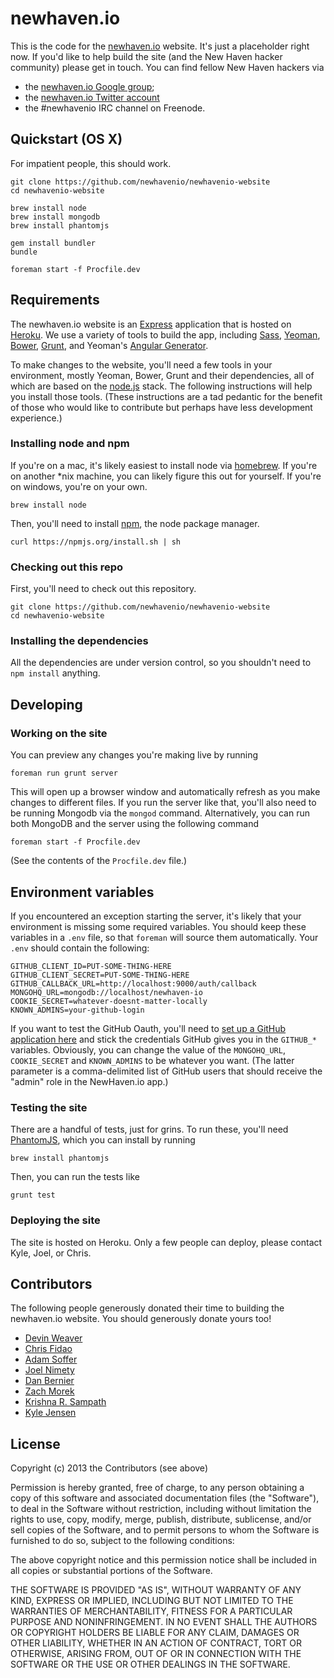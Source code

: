 newhaven.io
===========

This is the code for the
[newhaven.io](http://www.newhaven.io) website. It's just a
placeholder right now. If you'd like to help build the
site (and the New Haven hacker community) please get in touch.  You can
find fellow New Haven hackers via

* the [newhaven.io Google group](https://groups.google.com/forum/?fromgroups#!forum/newhavenio);
* the [newhaven.io Twitter account](http://twitter.com/newhavenio)
* the #newhavenio IRC channel on Freenode.

## Quickstart (OS X)

For impatient people, this should work.

```
git clone https://github.com/newhavenio/newhavenio-website
cd newhavenio-website

brew install node
brew install mongodb
brew install phantomjs

gem install bundler
bundle

foreman start -f Procfile.dev
```

## Requirements

The newhaven.io website is 
an [Express](http://expressjs.com/)
application
that is hosted on [Heroku](https://www.heroku.com/).
We use a variety of tools to build the app, including
[Sass](http://sass-lang.com/),
[Yeoman](http://yeoman.io/),
[Bower](http://bower.io/),
[Grunt](http://gruntjs.com/), 
and Yeoman's [Angular Generator](https://github.com/yeoman/generator-angular).

To make changes to the website, you'll need a few
tools in your environment, mostly Yeoman, Bower, Grunt
and their dependencies, all of which are based on the
[node.js](http://nodejs.org/) stack.  The following
instructions will help you install those tools.  (These instructions are
a tad pedantic for the benefit of those who would like to contribute
but perhaps have less development experience.)

### Installing node and npm

If you're on a mac, it's likely easiest to install node via
[homebrew](http://brew.sh/).  If you're on another *nix machine,
you can likely figure this out for yourself.  If you're on windows,
you're on your own.

    brew install node

Then, you'll need to install [npm](https://npmjs.org/),
the node package manager.

    curl https://npmjs.org/install.sh | sh

### Checking out this repo

First, you'll need to check out this repository.

    git clone https://github.com/newhavenio/newhavenio-website
    cd newhavenio-website

### Installing the dependencies

All the dependencies are under version control, so you
shouldn't need to `npm install` anything.

## Developing

### Working on the site

You can preview any changes you're making live by running

    foreman run grunt server

This will open up a browser window and automatically refresh
as you make changes to different files.  If you run the server
like that, you'll also need to be running Mongodb via the 
`mongod` command.  Alternatively, you can run both MongoDB
and the server using the following command

	foreman start -f Procfile.dev

(See the contents of the `Procfile.dev` file.)

## Environment variables

If you encountered an exception starting the server, it's
likely that your environment is missing some required 
variables.  You should keep these variables in a `.env` file,
so that `foreman` will source them automatically.  Your
`.env` should contain the following:

	GITHUB_CLIENT_ID=PUT-SOME-THING-HERE
	GITHUB_CLIENT_SECRET=PUT-SOME-THING-HERE
	GITHUB_CALLBACK_URL=http://localhost:9000/auth/callback
	MONGOHQ_URL=mongodb://localhost/newhaven-io
	COOKIE_SECRET=whatever-doesnt-matter-locally
	KNOWN_ADMINS=your-github-login

If you want to test the GitHub Oauth, you'll need to
[set up a GitHub application here](https://github.com/settings/applications)
and stick the credentials GitHub gives you in the `GITHUB_*` variables.
Obviously, you can change the value of the `MONGOHQ_URL`,
`COOKIE_SECRET` and `KNOWN_ADMINS` to be whatever you want.
(The latter parameter is a comma-delimited list of GitHub
users that should receive the "admin" role in the NewHaven.io
app.)


### Testing the site

There are a handful of tests, just for grins.  To run these,
you'll need [PhantomJS](http://phantomjs.org/), which you can
install by running

    brew install phantomjs

Then, you can run the tests like

    grunt test

### Deploying the site

The site is hosted on Heroku.  Only a few people
can deploy, please contact Kyle, Joel, or Chris.

## Contributors

The following people generously donated their time to building
the newhaven.io website.  You should generously donate yours too!

* [Devin Weaver](https://github.com/sukima)
* [Chris Fidao](https://github.com/fideloper)
* [Adam Soffer](http://github.com/ads1018)
* [Joel Nimety](https://github.com/jnimety)
* [Dan Bernier](https://github.com/danbernier)
* [Zach Morek](https://github.com/ZachBeta)
* [Krishna R. Sampath](https://github.com/KrishnaRSampath)
* [Kyle Jensen](http://github.com/kljensen)

## License

Copyright (c) 2013 the Contributors (see above)

Permission is hereby granted, free of charge, to any person obtaining a copy of this software and associated documentation files (the "Software"), to deal in the Software without restriction, including without limitation the rights to use, copy, modify, merge, publish, distribute, sublicense, and/or sell copies of the Software, and to permit persons to whom the Software is furnished to do so, subject to the following conditions:

The above copyright notice and this permission notice shall be included in all copies or substantial portions of the Software.

THE SOFTWARE IS PROVIDED "AS IS", WITHOUT WARRANTY OF ANY KIND, EXPRESS OR IMPLIED, INCLUDING BUT NOT LIMITED TO THE WARRANTIES OF MERCHANTABILITY, FITNESS FOR A PARTICULAR PURPOSE AND NONINFRINGEMENT. IN NO EVENT SHALL THE AUTHORS OR COPYRIGHT HOLDERS BE LIABLE FOR ANY CLAIM, DAMAGES OR OTHER LIABILITY, WHETHER IN AN ACTION OF CONTRACT, TORT OR OTHERWISE, ARISING FROM, OUT OF OR IN CONNECTION WITH THE SOFTWARE OR THE USE OR OTHER DEALINGS IN THE SOFTWARE.
